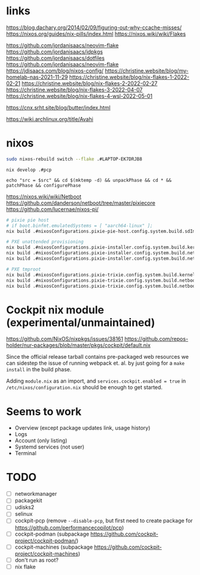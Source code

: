 # links
https://blog.dachary.org/2014/02/09/figuring-out-why-ccache-misses/
https://nixos.org/guides/nix-pills/index.html
https://nixos.wiki/wiki/Flakes

https://github.com/jordanisaacs/neovim-flake
https://github.com/jordanisaacs/jdpkgs
https://github.com/jordanisaacs/dotfiles
https://github.com/jordanisaacs/neovim-flake
https://jdisaacs.com/blog/nixos-config/
https://christine.website/blog/my-homelab-nas-2021-11-29
https://christine.website/blog/nix-flakes-1-2022-02-21
https://christine.website/blog/nix-flakes-2-2022-02-27
https://christine.website/blog/nix-flakes-3-2022-04-07
https://christine.website/blog/nix-flakes-4-wsl-2022-05-01

https://cnx.srht.site/blog/butter/index.html

https://wiki.archlinux.org/title/Avahi


# nixos
```sh
sudo nixos-rebuild switch --flake .#LAPTOP-EK7DRJB8
```

```
nix develop .#pcp

echo "src = $src" && cd $(mktemp -d) && unpackPhase && cd * && patchPhase && configurePhase
```

https://nixos.wiki/wiki/Netboot
https://github.com/danderson/netboot/tree/master/pixiecore
https://github.com/lucernae/nixos-pi/
```sh
# pixie pie host
# if boot.binfmt.emulatedSystems = [ "aarch64-linux" ];
nix build .#nixosConfigurations.pixie-pie-host.config.system.build.sdImage

# PXE unattended provisioning
nix build .#nixosConfigurations.pixie-installer.config.system.build.kernel
nix build .#nixosConfigurations.pixie-installer.config.system.build.netbootRamdisk
nix build .#nixosConfigurations.pixie-installer.config.system.build.netbootIpxeScript

# PXE tmproot
nix build .#nixosConfigurations.pixie-trixie.config.system.build.kernel
nix build .#nixosConfigurations.pixie-trixie.config.system.build.netbootRamdisk
nix build .#nixosConfigurations.pixie-trixie.config.system.build.netbootIpxeScript
```

# Cockpit nix module (experimental/unmaintained)

https://github.com/NixOS/nixpkgs/issues/38161
https://github.com/repos-holder/nur-packages/blob/master/pkgs/cockpit/default.nix

Since the official release tarball contains pre-packaged web resources we can sidestep the issue of running webpack et. al. by just going for a `make install` in the build phase. 

Adding `module.nix` as an import, and `services.cockpit.enabled = true`  in `/etc/nixos/configuration.nix` should be enough to get started. 

# Seems to work
- Overview (except package updates link, usage history)
- Logs
- Account (only listing)
- Systemd services (not user)
- Terminal

# TODO
- [ ] networkmanager
- [ ] packagekit
- [ ] udisks2
- [ ] selinux
- [ ] cockpit-pcp (remove `--disable-pcp`, but first need to create package for https://github.com/performancecopilot/pcp)
- [ ] cockpit-podman (subpackage https://github.com/cockpit-project/cockpit-podman/)
- [ ] cockpit-machines (subpackage https://github.com/cockpit-project/cockpit-machines)
- [ ] don't run as root?
- [ ] nix flake

